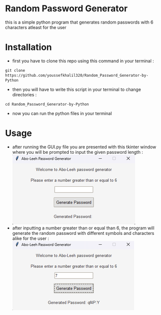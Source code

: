 # Random Password Generator 
this is a simple python program that generates random passwords with 6 characters atleast for the user

# Installation 
- first you have to clone this repo using this command in your terminal :
```
git clone https://github.com/youssefkhalil320/Random_Password_Generator-by-Python
```
- then you will have to write this script in your terminal to change directories  :
```
cd Random_Password_Generator-by-Python
```
- now you can run the python files in your terminal

# Usage 
- after running the GUI.py file you are presented with this tkinter window where you will be prompted to input the given password length :
 ![alt text](image.png)
- after inputting a number greater than or equal than 6, the program will generate the random password with different symbols and characters alike for the user :
![alt text](image-1.png)

